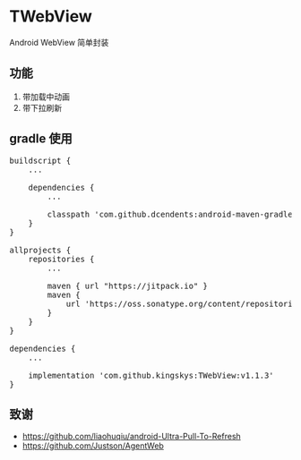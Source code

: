 # TWebView
Android WebView 简单封装

功能
----
 1. 带加载中动画
 2. 带下拉刷新

gradle 使用
-------------
<pre>
buildscript {
    ...
    
    dependencies {
        ...
        
        classpath 'com.github.dcendents:android-maven-gradle-plugin:2.1'
    }
}

allprojects {
    repositories {
        ...
        
        maven { url "https://jitpack.io" }
        maven {
            url 'https://oss.sonatype.org/content/repositories/snapshots'
        }
    }
}

dependencies {
    ...

    implementation 'com.github.kingskys:TWebView:v1.1.3'
}
</pre>

致谢
----
 * https://github.com/liaohuqiu/android-Ultra-Pull-To-Refresh
 * https://github.com/Justson/AgentWeb
